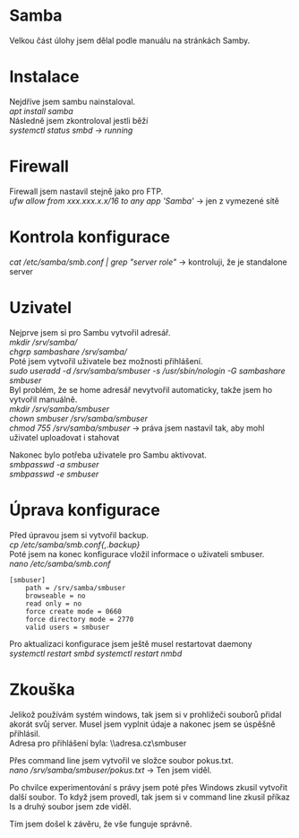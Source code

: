 # Samba
Velkou část úlohy jsem dělal podle manuálu na stránkách Samby.
# Instalace
Nejdříve jsem sambu nainstaloval.  
*apt install samba*  
Následně jsem zkontroloval jestli běží  
*systemctl status smbd -> running*

# Firewall
Firewall jsem nastavil stejně jako pro FTP.  
*ufw allow from xxx.xxx.x.x/16 to any app 'Samba'* -> jen z vymezené sítě

# Kontrola konfigurace
*cat /etc/samba/smb.conf | grep "server role"* -> kontroluji, že je standalone server

# Uzivatel
Nejprve jsem si pro Sambu vytvořil adresář.  
*mkdir /srv/samba/*  
*chgrp sambashare /srv/samba/*  
Poté jsem vytvořil uživatele bez možnosti přihlášení.  
*sudo useradd -d /srv/samba/smbuser -s /usr/sbin/nologin -G sambashare smbuser*  
Byl problém, že se home adresář nevytvořil automaticky, takže jsem ho vytvořil manuálně.  
*mkdir /srv/samba/smbuser*  
*chown smbuser /srv/samba/smbuser*  
*chmod 755 /srv/samba/smbuser* -> práva jsem nastavil tak, aby mohl uživatel uploadovat i stahovat

Nakonec bylo potřeba uživatele pro Sambu aktivovat.  
*smbpasswd -a smbuser*  
*smbpasswd -e smbuser*

# Úprava konfigurace
Před úpravou jsem si vytvořil backup.  
*cp /etc/samba/smb.conf{,.backup}*  
Poté jsem na konec konfigurace vložil informace o uživateli smbuser.  
*nano /etc/samba/smb.conf*
```
[smbuser]
    path = /srv/samba/smbuser
    browseable = no
    read only = no
    force create mode = 0660
    force directory mode = 2770
    valid users = smbuser
```

Pro aktualizaci konfigurace jsem ještě musel restartovat daemony  
*systemctl restart smbd*
*systemctl restart nmbd*

# Zkouška
Jelikož používám systém windows, tak jsem si v prohližeči souborů přidal akorát svůj server. Musel jsem vyplnit údaje a nakonec jsem se úspěšně přihlásil.  
Adresa pro přihlášení byla: \\\adresa.cz\smbuser

Přes command line jsem vytvořil ve složce soubor pokus.txt.  
*nano /srv/samba/smbuser/pokus.txt* -> Ten jsem viděl.

Po chvilce experimentování s právy jsem poté přes Windows zkusil vytvořit další soubor.
To když jsem provedl, tak jsem si v command line zkusil příkaz ls a druhý soubor jsem zde viděl.

Tím jsem došel k závěru, že vše funguje správně.